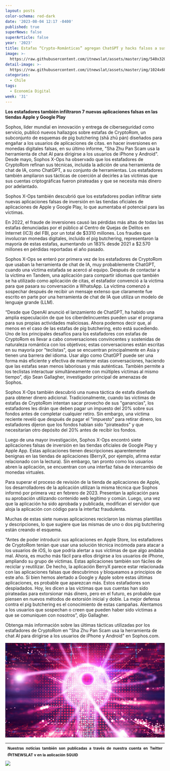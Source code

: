 ```yaml
---
layout: posts
color-schema: red-dark
date: '2023-08-04 12:17 -0400'
published: true
superNews: false
superArticle: false
year: '2023'
title: Estafas “Crypto-Románticas” agregan ChatGPT y hacks falsos a sus herramientas
image: >-
  https://raw.githubusercontent.com/itnewslat/assets/master/img/540x320/criptografia-p.jpg
detail-image: >-
  https://raw.githubusercontent.com/itnewslat/assets/master/img/1024x680/criptografia-g.jpg
categories:
  - Chile
tags:
  - Economía Digital
week: '31'
---
```

**Los estafadores también infiltraron 7 nuevas aplicaciones falsas en las tiendas Apple y Google Play**
 
Sophos, líder mundial en innovación y entrega de ciberseguridad como servicio, publicó nuevos hallazgos sobre estafas de CryptoRom, un subconjunto de esquemas de pig butchering  (shā zhū pán) diseñados para engañar a los usuarios de aplicaciones de citas. en hacer inversiones en monedas digitales falsas, en su último informe, "Sha Zhu Pan Scam usa la herramienta de chat AI para dirigirse a los usuarios de iPhone y Android". Desde mayo, Sophos X-Ops ha observado que los estafadores de CryptoRom refinan sus técnicas, incluida la adición de una herramienta de chat de IA, como ChatGPT, a su conjunto de herramientas. Los estafadores también ampliaron sus tácticas de coerción al decirles a las víctimas que sus cuentas criptográficas fueron pirateadas y que se necesita más dinero por adelantado.
 
Sophos X-Ops también descubrió que los estafadores podían infiltrar siete nuevas aplicaciones falsas de inversión en las tiendas oficiales de aplicaciones de Apple y Google Play, lo que aumentaba el potencial para las víctimas.
 
En 2022, el fraude de inversiones causó las pérdidas más altas de todas las estafas denunciadas por el público al Centro de Quejas de Delitos en Internet (IC3) del FBI, por un total de $3310 millones. Los fraudes que involucran monedas digitales, incluido el pig butchering, representaron la mayoría de estas estafas, aumentando un 183% desde 2021 a $2.570 millones en pérdidas reportadas el año pasado.
 
Sophos X-Ops se enteró por primera vez de los estafadores de CryptoRom que usaban la herramienta de chat de IA, muy probablemente ChatGPT, cuando una víctima estafada se acercó al equipo. Después de contactar a la víctima en Tandem, una aplicación para compartir idiomas que también se ha utilizado como aplicación de citas, el estafador convenció a la víctima para que pasara su conversación a WhatsApp. La víctima comenzó a sospechar después de recibir un mensaje extenso que claramente fue escrito en parte por una herramienta de chat de IA que utiliza un modelo de lenguaje grande (LLM).
 
“Desde que OpenAI anunció el lanzamiento de ChatGPT, ha habido una amplia especulación de que los ciberdelincuentes pueden usar el programa para sus propias actividades maliciosas. Ahora podemos decir que, al menos en el caso de las estafas de pig butchering, esto está sucediendo. Uno de los principales desafíos para los estafadores con estafas de CryptoRom es llevar a cabo conversaciones convincentes y sostenidas de naturaleza romántica con los objetivos; estas conversaciones están escritas en su mayoría por "teclistas", que se encuentran principalmente en Asia y tienen una barrera del idioma. Usar algo como ChatGPT puede ser una forma más eficiente y efectiva de mantener estas conversaciones, haciendo que las estafas sean menos laboriosas y más auténticas. También permite a los teclistas interactuar simultáneamente con múltiples víctimas al mismo tiempo”, dijo Sean Gallagher, investigador principal de amenazas de Sophos.
 
Sophos X-Ops también descubrió una nueva táctica de estafa diseñada para obtener dinero adicional. Tradicionalmente, cuando las víctimas de estafas de CryptoRom intentan sacar provecho de sus "ganancias", los estafadores les dirán que deben pagar un impuesto del 20% sobre sus fondos antes de completar cualquier retiro. Sin embargo, una víctima reciente reveló que después de pagar el "impuesto" para retirar dinero, los estafadores dijeron que los fondos habían sido "pirateados" y que necesitarían otro depósito del 20% antes de recibir los fondos.

Luego de una mayor investigación, Sophos X-Ops encontró siete aplicaciones falsas de inversión en las tiendas oficiales de Google Play y Apple App. Estas aplicaciones tienen descripciones aparentemente benignas en las tiendas de aplicaciones (BerryX, por ejemplo, afirma estar relacionado con la lectura). Sin embargo, tan pronto como los usuarios abren la aplicación, se encuentran con una interfaz falsa de intercambio de monedas virtuales.
 
Para superar el proceso de revisión de la tienda de aplicaciones de Apple, los desarrolladores de la aplicación utilizan la misma técnica que Sophos informó por primera vez en febrero de 2023. Presentan la aplicación para su aprobación utilizando contenido web legítimo y común. Luego, una vez que la aplicación ha sido aprobada y publicada, modifican el servidor que aloja la aplicación con código para la interfaz fraudulenta.
 
Muchas de estas siete nuevas aplicaciones reciclaron las mismas plantillas y descripciones, lo que sugiere que las mismas de uno o dos pig butchering están creando el esquema.
 
“Antes de poder introducir sus aplicaciones en Apple Store, los estafadores de CryptoRom tenían que usar una solución técnica incómoda para atacar a los usuarios de iOS, lo que podría alertar a sus víctimas de que algo andaba mal. Ahora, es mucho más fácil para ellos dirigirse a los usuarios de iPhone, ampliando su grupo de víctimas. Estas aplicaciones también son fáciles de reciclar y reutilizar. De hecho, la aplicación BerryX parece estar relacionada con las aplicaciones falsas que descubrimos y bloqueamos a principios de este año. Si bien hemos alertado a Google y Apple sobre estas últimas aplicaciones, es probable que aparezcan más. Estos estafadores son despiadados. Hoy, les dicen a las víctimas que sus cuentas han sido pirateadas para extorsionar más dinero, pero en el futuro, es probable que piensen en nuevos métodos de extorsión inicial y doble. La mejor defensa contra el pig butchering es el conocimiento de estas campañas. Alentamos a los usuarios que sospechan o creen que pueden haber sido víctimas a que se comuniquen con nosotros”, dijo Gallagher.
 
Obtenga más información sobre las últimas tácticas utilizadas por los estafadores de CryptoRom en "Sha Zhu Pan Scam usa la herramienta de chat AI para dirigirse a los usuarios de iPhone y Android" en Sophos.com.

![](https://raw.githubusercontent.com/itnewslat/assets/master/img/540x320/criptografia-p.jpg)

<table style="height: 42px;" width="569">
<tbody>
<tr>
<td style="text-align: justify;"><sub><strong>Nuestras noticias también son publicadas a través de nuestra cuenta en Twitter <a href="https://twitter.com/itnewslat?lang=es">@ITNEWSLAT</a> y en la aplicación <a href="https://squidapp.co/en/">SQUID</a></strong></sub></td>
</tr>
</tbody>
</table>

<img src="https://tracker.metricool.com/c3po.jpg?hash=56f88a41e39ab42c063cc51676587a04"/>